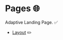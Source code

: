 # **Pages** 🌐

Adaptive Landing Page. ✅

- [Layout](https://www.figma.com/file/srEdFGe5jVsLZtrr9CqUUh/Pages?node-id=0%3A1) ✏️   
